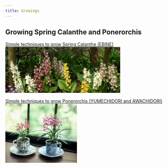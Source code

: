 ```yaml
---
title: Growings
---
```

## Growing Spring Calanthe and Ponerorchis
<a href="simple_tech_to_grow_spring_calanthe">Simple techniques to grow Spring Calanthe (EBINE)<br />
<img src="/assets/images/growings_iikanzi.jpg" width="361" height="144" alt="Simple techniques to grow Spring Calanthe (EBINE) - Ranyuen" /></a>

<a href="simple_tech_to_grow_ponerorchis">Simple techniques to grow Ponerorchis (YUMECHIDORI and AWACHIDORI)<br />
<img src="/assets/images/growings_b1.jpg" width="225" height="185" alt="Simple techniques to grow Ponerorchis (YUMECHIDORI and AWACHIDORI) - Ranyuen"></a>
